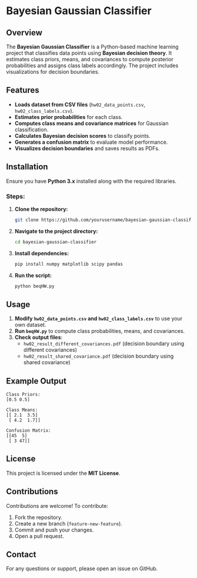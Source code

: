 # Bayesian Gaussian Classifier

## Overview
The **Bayesian Gaussian Classifier** is a Python-based machine learning project that classifies data points using **Bayesian decision theory**. It estimates class priors, means, and covariances to compute posterior probabilities and assigns class labels accordingly. The project includes visualizations for decision boundaries.

## Features
- **Loads dataset from CSV files** (`hw02_data_points.csv`, `hw02_class_labels.csv`).
- **Estimates prior probabilities** for each class.
- **Computes class means and covariance matrices** for Gaussian classification.
- **Calculates Bayesian decision scores** to classify points.
- **Generates a confusion matrix** to evaluate model performance.
- **Visualizes decision boundaries** and saves results as PDFs.

## Installation
Ensure you have **Python 3.x** installed along with the required libraries.

### Steps:
1. **Clone the repository:**
   ```bash
   git clone https://github.com/yourusername/bayesian-gaussian-classifier.git
   ```
2. **Navigate to the project directory:**
   ```bash
   cd bayesian-gaussian-classifier
   ```
3. **Install dependencies:**
   ```bash
   pip install numpy matplotlib scipy pandas
   ```
4. **Run the script:**
   ```bash
   python beqHW.py
   ```

## Usage
1. **Modify `hw02_data_points.csv` and `hw02_class_labels.csv`** to use your own dataset.
2. **Run `beqHW.py`** to compute class probabilities, means, and covariances.
3. **Check output files**:
   - `hw02_result_different_covariances.pdf` (decision boundary using different covariances)
   - `hw02_result_shared_covariance.pdf` (decision boundary using shared covariance)

## Example Output
```
Class Priors:
[0.5 0.5]

Class Means:
[[ 2.1  3.5]
 [ 4.2  1.7]]

Confusion Matrix:
[[45  5]
 [ 3 47]]
```

## License
This project is licensed under the **MIT License**.

## Contributions
Contributions are welcome! To contribute:
1. Fork the repository.
2. Create a new branch (`feature-new-feature`).
3. Commit and push your changes.
4. Open a pull request.

## Contact
For any questions or support, please open an issue on GitHub.

